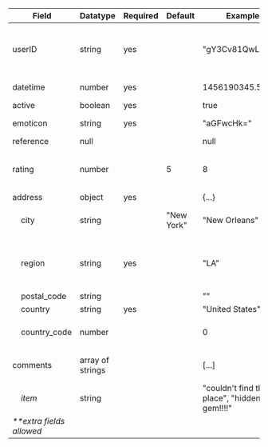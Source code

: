<table>
<thead>
<tr><th>Field                               </th><th>Datatype        </th><th>Required  </th><th>Default   </th><th>Examples                                   </th><th>Conditions                                                                                                                       </th><th>Description                         </th></tr>
</thead>
<tbody>
<tr><td>userID                              </td><td>string          </td><td>yes       </td><td>          </td><td>"gY3Cv81QwL0Fs"                            </td><td>min_length: 13<br>max_length: 13<br>min_value: "1111111111111"<br>max_value: "yyyyyyyyyyyyy"<br>must_not_contain: ['[^\\w]', '_']</td><td>13 digit unique base 64 url safe key</td></tr>
<tr><td>datetime                            </td><td>number          </td><td>yes       </td><td>          </td><td>1456190345.543713                          </td><td>greater_than: 1.1<br>less_than: 2000000000.0                                                                                     </td><td><a href="https://collectiveacuity.com">https://collectiveacuity.com</a>        </td></tr>
<tr><td>active                              </td><td>boolean         </td><td>yes       </td><td>          </td><td>true                                       </td><td>equal_to: false                                                                                                                  </td><td>                                    </td></tr>
<tr><td>emoticon                            </td><td>string          </td><td>yes       </td><td>          </td><td>"aGFwcHk="                                 </td><td>byte_data: true<br>excluded_values: ['c2Fk']                                                                                     </td><td>                                    </td></tr>
<tr><td>reference                           </td><td>null            </td><td>          </td><td>          </td><td>null                                       </td><td>                                                                                                                                 </td><td>                                    </td></tr>
<tr><td>rating                              </td><td>number          </td><td>          </td><td>5         </td><td>8                                          </td><td>integer_data: true<br>max_value: 10<br>min_value: 1<br>excluded_values: [7, 9]                                                   </td><td>                                    </td></tr>
<tr><td>address                             </td><td>object          </td><td>yes       </td><td>          </td><td>{...}                                      </td><td>                                                                                                                                 </td><td>                                    </td></tr>
<tr><td>&nbsp;&nbsp;&nbsp;&nbsp;city        </td><td>string          </td><td>          </td><td>"New York"</td><td>"New Orleans"                              </td><td>discrete_values: ['New Orleans', 'New York', 'Los Angeles', 'Miami']                                                             </td><td>                                    </td></tr>
<tr><td>&nbsp;&nbsp;&nbsp;&nbsp;region      </td><td>string          </td><td>yes       </td><td>          </td><td>"LA"                                       </td><td>greater_than: "AB"<br>less_than: "Yyyyyyyyyyyyyyyyyyyyyyyy"<br>contains_either: ['[A-Z]{2}', '[A-Z][a-z]+']                      </td><td>State or Province                   </td></tr>
<tr><td>&nbsp;&nbsp;&nbsp;&nbsp;postal_code </td><td>string          </td><td>          </td><td>          </td><td>""                                         </td><td>                                                                                                                                 </td><td>                                    </td></tr>
<tr><td>&nbsp;&nbsp;&nbsp;&nbsp;country     </td><td>string          </td><td>yes       </td><td>          </td><td>"United States"                            </td><td>                                                                                                                                 </td><td>                                    </td></tr>
<tr><td>&nbsp;&nbsp;&nbsp;&nbsp;country_code</td><td>number          </td><td>          </td><td>          </td><td>0                                          </td><td>integer_data: true<br>discrete_values: [36, 124, 554, 826, 840]                                                                  </td><td>                                    </td></tr>
<tr><td>comments                            </td><td>array of strings</td><td>          </td><td>          </td><td>[...]                                      </td><td>min_size: 1<br>max_size: 3<br>unique_values: true                                                                                </td><td>                                    </td></tr>
<tr><td>&nbsp;&nbsp;&nbsp;&nbsp;<i>item</i> </td><td>string          </td><td>          </td><td>          </td><td>"couldn't find the place", "hidden gem!!!!"</td><td>max_length: 140<br>must_contain: ['[a-zA-Z]{2,}']                                                                                </td><td>                                    </td></tr>
<tr><td><i>**extra fields allowed</i>       </td><td>                </td><td>          </td><td>          </td><td>                                           </td><td>                                                                                                                                 </td><td>                                    </td></tr>
</tbody>
</table>